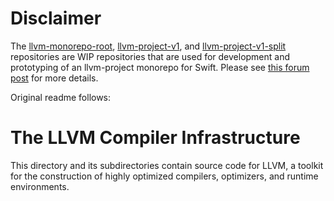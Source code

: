 # Disclaimer

The [llvm-monorepo-root](https://github.com/apple/llvm-monorepo-root),
[llvm-project-v1](https://github.com/apple/llvm-project-v1), and
[llvm-project-v1-split](https://github.com/apple/llvm-project-v1-split) repositories are
WIP repositories that are used for development and prototyping of an llvm-project monorepo
for Swift. Please see [this forum post](https://forums.swift.org/t/llvm-monorepo-transition/25689)
for more details.

Original readme follows:

# The LLVM Compiler Infrastructure

This directory and its subdirectories contain source code for LLVM,
a toolkit for the construction of highly optimized compilers,
optimizers, and runtime environments.
